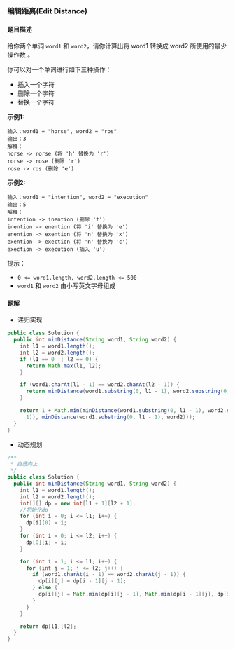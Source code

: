### 编辑距离(Edit Distance)

#### 题目描述

给你两个单词 `word1` 和 `word2`，请你计算出将 word1 转换成 word2 所使用的最少操作数 。

你可以对一个单词进行如下三种操作：

- 插入一个字符
- 删除一个字符
- 替换一个字符

**示例1:**

```
输入：word1 = "horse", word2 = "ros"
输出：3
解释：
horse -> rorse (将 'h' 替换为 'r')
rorse -> rose (删除 'r')
rose -> ros (删除 'e')
```

**示例2:**

```
输入：word1 = "intention", word2 = "execution"
输出：5
解释：
intention -> inention (删除 't')
inention -> enention (将 'i' 替换为 'e')
enention -> exention (将 'n' 替换为 'x')
exention -> exection (将 'n' 替换为 'c')
exection -> execution (插入 'u')
```

提示：

- `0 <= word1.length, word2.length <= 500`
- `word1` 和 `word2` 由小写英文字母组成

#### 题解

- 递归实现

```java
public class Solution {
  public int minDistance(String word1, String word2) {
    int l1 = word1.length();
    int l2 = word2.length();
    if (l1 == 0 || l2 == 0) {
      return Math.max(l1, l2);
    }

    if (word1.charAt(l1 - 1) == word2.charAt(l2 - 1)) {
      return minDistance(word1.substring(0, l1 - 1), word2.substring(0, l2 - 1));
    }

    return 1 + Math.min(minDistance(word1.substring(0, l1 - 1), word2.substring(0, l2 - 1)), Math.min(minDistance(word1, word2.substring(0, l2 -
      1)), minDistance(word1.substring(0, l1 - 1), word2)));
  }
}
```

- 动态规划

```java
/**
 * 自底向上
 */
public class Solution {
  public int minDistance(String word1, String word2) {
    int l1 = word1.length();
    int l2 = word2.length();
    int[][] dp = new int[l1 + 1][l2 + 1];
    //初始化dp
    for (int i = 0; i <= l1; i++) {
      dp[i][0] = i;
    }
    for (int i = 0; i <= l2; i++) {
      dp[0][i] = i;
    }

    for (int i = 1; i <= l1; i++) {
      for (int j = 1; j <= l2; j++) {
        if (word1.charAt(i - 1) == word2.charAt(j - 1)) {
          dp[i][j] = dp[i - 1][j - 1];
        } else {
          dp[i][j] = Math.min(dp[i][j - 1], Math.min(dp[i - 1][j], dp[i - 1][j - 1])) + 1;
        }
      }
    }

    return dp[l1][l2];
  }
}
```
